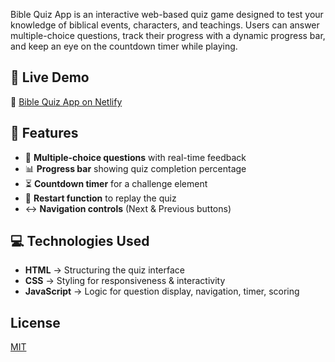 Bible Quiz App is an interactive web-based quiz game designed to test your knowledge of biblical events, characters, and teachings. Users can answer multiple-choice questions, track their progress with a dynamic progress bar, and keep an eye on the countdown timer while playing. 

## 🚀 Live Demo
🔗 [Bible Quiz App on Netlify](https://stunning-salmiakki-a5c1e7.netlify.app/)  


## 📂 Features
- 📝 **Multiple-choice questions** with real-time feedback  
- 📊 **Progress bar** showing quiz completion percentage  
- ⏳ **Countdown timer** for a challenge element  
- 🔄 **Restart function** to replay the quiz  
- ↔️ **Navigation controls** (Next & Previous buttons)  

## 💻 Technologies Used
- **HTML** → Structuring the quiz interface  
- **CSS** → Styling for responsiveness & interactivity  
- **JavaScript** → Logic for question display, navigation, timer, scoring 

## License

[MIT](https://choosealicense.com/licenses/mit/)
